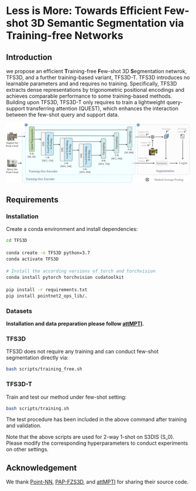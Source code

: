 # Less is More: Towards Efficient Few-shot 3D Semantic Segmentation via Training-free Networks


## Introduction
we propose an efficient **T**raining-free **F**ew-shot 3D **S**egmentation netwrok, TFS3D, and a further training-based variant, TFS3D-T. TFS3D introduces no learnable parameters and and requires no training. Specifically, TFS3D extracts dense representations by trigonometric positional encodings and achieves comparable performance to some training-based methods. Building upon TFS3D, TFS3D-T only requires to train a lightweight query-support transferring attention (QUEST), which enhances the interaction between the few-shot query and support data.

![framework](framework3d.png)


## Requirements
### Installation
Create a conda environment and install dependencies:
```bash
cd TFS3D

conda create -n TFS3D python=3.7
conda activate TFS3D

# Install the according versions of torch and torchvision
conda install pytorch torchvision cudatoolkit

pip install -r requirements.txt
pip install pointnet2_ops_lib/.
```

### Datasets

**Installation and data preparation please follow [attMPTI](https://github.com/Na-Z/attMPTI).**



### TFS3D

TFS3D does not require any training and can conduct few-shot segmentation directly via:

```bash
bash scripts/training_free.sh
```

### TFS3D-T

Train and test our method under few-shot setting:

```bash
bash scripts/training.sh
```

The test procedure has been included in the above command after training and validation.


Note that the above scripts are used for 2-way 1-shot on S3DIS (S_0). Please modify the corresponding hyperparameters to conduct experiments on other settings. 



## Acknowledgement
We thank [Point-NN](https://github.com/ZrrSkywalker/Point-NN/tree/main), [PAP-FZS3D](https://github.com/heshuting555/PAP-FZS3D), and [attMPTI](https://github.com/Na-Z/attMPTI) for sharing their source code.
